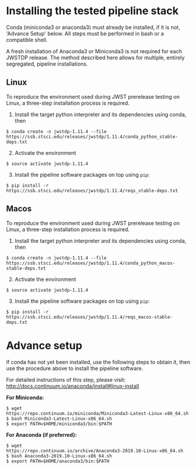 # Installing the tested pipeline stack

Conda (miniconda3 or anaconda3) must already be installed, if it is not,
'Advance Setup' below.
All steps must be performed in bash or a compatible shell.

A fresh installation of Anaconda3 or Miniconda3 is not required for each JWSTDP
release. The method described here allows for multiple, entirely segregated,
pipeline installations.

## Linux
To reproduce the environment used during JWST prerelease testing on Linux, a 
three-step installation process is required.

1) Install the target python interpreter and its dependencies using conda, then
```
$ conda create -n jwstdp-1.11.4 --file
https://ssb.stsci.edu/releases/jwstdp/1.11.4/conda_python_stable-deps.txt
```

2) Activate the environment
```
$ source activate jwstdp-1.11.4
```

3) Install the pipeline software packages on top using `pip`:
```
$ pip install -r https://ssb.stsci.edu/releases/jwstdp/1.11.4/reqs_stable-deps.txt
```

## Macos
To reproduce the environment used during JWST prerelease testing on Linux, a 
three-step installation process is required.

1) Install the target python interpreter and its dependencies using conda, then
```
$ conda create -n jwstdp-1.11.4 --file
https://ssb.stsci.edu/releases/jwstdp/1.11.4/conda_python_macos-stable-deps.txt
```

2) Activate the environment
```
$ source activate jwstdp-1.11.4
```

3) Install the pipeline software packages on top using `pip`:
```
$ pip install -r https://ssb.stsci.edu/releases/jwstdp/1.11.4/reqs_macos-stable-deps.txt
```

# Advance setup
 
If conda has not yet been installed, use the following steps to obtain
it, then use the procedure above to install the pipeline software.

For detailed instructions of this step, please visit: http://docs.continuum.io/anaconda/install#linux-install

**For Miniconda:**

```
$ wget
https://repo.continuum.io/miniconda/Miniconda3-Latest-Linux-x86_64.sh
$ bash Miniconda3-Latest-Linux-x86_64.sh
$ export PATH=$HOME/miniconda3/bin:$PATH
```

**For Anaconda (if preferred):**

```
$ wget
https://repo.continuum.io/archive/Anaconda3-2019.10-Linux-x86_64.sh
$ bash Anaconda3-2019.10-Linux-x86_64.sh
$ export PATH=$HOME/anaconda3/bin:$PATH
```
